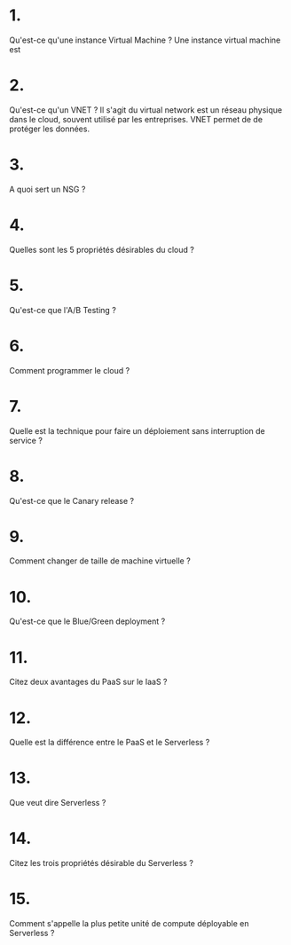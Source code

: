 # 1.
Qu'est-ce qu'une instance Virtual Machine ?
Une instance virtual machine est 
# 2.
Qu'est-ce qu'un VNET ? 
Il s'agit du virtual network est un réseau physique dans le cloud, souvent utilisé par les entreprises. VNET permet de de protéger les données. 

# 3.
A quoi sert un NSG ?

# 4.
Quelles sont les 5 propriétés désirables du cloud ?

# 5.
Qu'est-ce que l'A/B Testing ?

# 6.
Comment programmer le cloud ?

# 7.
Quelle est la technique pour faire un déploiement sans interruption de service ?

# 8.
Qu'est-ce que le Canary release ?

# 9.
Comment changer de taille de machine virtuelle ?

# 10.
Qu'est-ce que le Blue/Green deployment ?

# 11.
Citez deux avantages du PaaS sur le IaaS ?

# 12.
Quelle est la différence entre le PaaS et le Serverless ?

# 13.
Que veut dire Serverless ?

# 14.
Citez les trois propriétés désirable du Serverless ?

# 15.
Comment s'appelle la plus petite unité de compute déployable en Serverless ?
